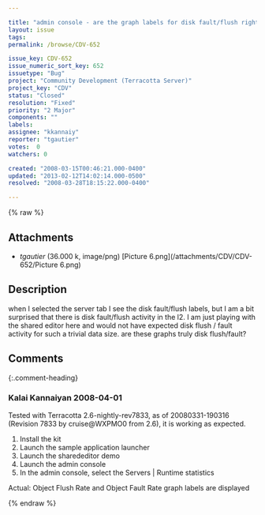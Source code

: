 ```yaml
---

title: "admin console - are the graph labels for disk fault/flush right?"
layout: issue
tags: 
permalink: /browse/CDV-652

issue_key: CDV-652
issue_numeric_sort_key: 652
issuetype: "Bug"
project: "Community Development (Terracotta Server)"
project_key: "CDV"
status: "Closed"
resolution: "Fixed"
priority: "2 Major"
components: ""
labels: 
assignee: "kkannaiy"
reporter: "tgautier"
votes:  0
watchers: 0

created: "2008-03-15T00:46:21.000-0400"
updated: "2013-02-12T14:02:14.000-0500"
resolved: "2008-03-28T18:15:22.000-0400"

---
```




{% raw %}


## Attachments
  
* <em>tgautier</em> (36.000 k, image/png) [Picture 6.png](/attachments/CDV/CDV-652/Picture 6.png)
  



## Description

<div markdown="1" class="description">

when I selected the server tab I see the disk fault/flush labels, but I am a bit surprised that there is disk fault/flush activity in the l2.  I am just playing with the shared editor here and would not have expected disk flush / fault activity for such a trivial data size.  are these graphs truly disk flush/fault?

</div>

## Comments


{:.comment-heading}
### **Kalai Kannaiyan** <span class="date">2008-04-01</span>

<div markdown="1" class="comment">

Tested with  Terracotta 2.6-nightly-rev7833, as of 20080331-190316 (Revision 7833 by cruise@WXPMO0 from 2.6), it is working as expected.

1. Install the kit
2. Launch the sample application launcher
3. Launch the sharededitor demo
4. Launch the admin console
5. In the admin console, select the Servers | Runtime statistics

Actual: Object Flush Rate and Object Fault Rate graph labels are displayed

</div>



{% endraw %}
